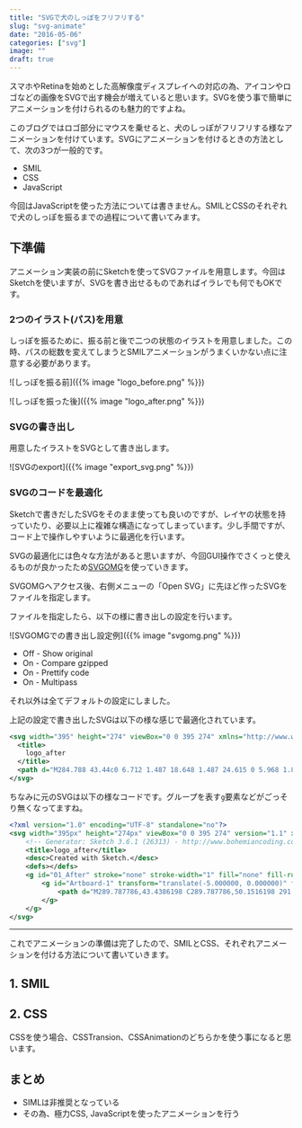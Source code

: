 ```yaml
---
title: "SVGで犬のしっぽをフリフリする"
slug: "svg-animate"
date: "2016-05-06"
categories: ["svg"]
image: ""
draft: true
---
```



スマホやRetinaを始めとした高解像度ディスプレイへの対応の為、アイコンやロゴなどの画像をSVGで出す機会が増えていると思います。SVGを使う事で簡単にアニメーションを付けられるのも魅力的ですよね。

このブログではロゴ部分にマウスを乗せると、犬のしっぽがフリフリする様なアニメーションを付けています。SVGにアニメーションを付けるときの方法として、次の3つが一般的です。

* SMIL
* CSS
* JavaScript

今回はJavaScriptを使った方法については書きません。SMILとCSSのそれぞれで犬のしっぽを振るまでの過程について書いてみます。



## 下準備

アニメーション実装の前にSketchを使ってSVGファイルを用意します。今回はSketchを使いますが、SVGを書き出せるものであればイラレでも何でもOKです。

### 2つのイラスト(パス)を用意

しっぽを振るために、振る前と後で二つの状態のイラストを用意しました。この時、パスの総数を変えてしまうとSMILアニメーションがうまくいかない点に注意する必要があります。

![しっぽを振る前]({{% image "logo_before.png" %}})

![しっぽを振った後]({{% image "logo_after.png" %}})


### SVGの書き出し

用意したイラストをSVGとして書き出します。

![SVGのexport]({{% image "export_svg.png" %}})


### SVGのコードを最適化

Sketchで書きだしたSVGをそのまま使っても良いのですが、レイヤの状態を持っていたり、必要以上に複雑な構造になってしまっています。少し手間ですが、コード上で操作しやすいように最適化を行います。

SVGの最適化には色々な方法があると思いますが、今回GUI操作でさくっと使えるものが良かったため[SVGOMG](https://jakearchibald.github.io/svgomg/)を使っていきます。

SVGOMGへアクセス後、右側メニューの「Open SVG」に先ほど作ったSVGをファイルを指定します。

ファイルを指定したら、以下の様に書き出しの設定を行います。

![SVGOMGでの書き出し設定例]({{% image "svgomg.png" %}})

* Off - Show original
* On - Compare gzipped
* On - Prettify code
* On - Multipass

それ以外は全てデフォルトの設定にしました。

上記の設定で書き出したSVGは以下の様な感じで最適化されています。

```xml:output.svg
<svg width="395" height="274" viewBox="0 0 395 274" xmlns="http://www.w3.org/2000/svg">
  <title>
    logo_after
  </title>
  <path d="M284.788 43.44c0 6.712 1.487 18.648 1.487 24.615 0 5.968 1.856 8.208-1.488 13.056-3.346 4.85-4.46 5.97 0 11.94s13.04 5.97 17.48 7.83c0 0-24.54-2.98-33.46 0-8.92 2.99-18.582 8.95-33.82 7.46-15.236-1.49-33.446-5.59-50.166-4.47s-40.13 5.97-58.34 20.14c-18.21 14.18-23.4 16.78-32.68 18.59-9.28 1.81-33.45 1.84-45.3 1.81-12.46 1.05-17.03.03-29.37 0-11 1.47-17.56-2.93-18.3-1.81-.74 1.12 9.09 8.27 16.3 11.26 5.71 2.105 10.32 4.06 15.8 5.676 9.31.82 28.9 3.34 41.43 4.15 7.75 0 19.44 3.87 26.86 3.87 7.207 0 7.808 9.06 6.32 13.91s.375 14.577-4.83 19.41c-5.204 4.838-4.83 11.18-1.486 16.03 3.34 4.85 11.52 19.024 12.26 23.126 2.67 4.847 4.09 9.698 3.34 13.055-.745 3.357 1.855 5.97 11.52 6.714 9.66.745 14.77-1.98 19.57-3.896 1.3-3.11 1.71-5.49.5-6.924-4.09-4.85-6.23-3.84-9.667-5.594-5.573-1.867-11.15-7.46-9.29-18.28 1.857-10.82 1.487-12.31 4.46-12.68 2.975-.37 4.46-1.49 8.175 1.86 3.72 3.355 13.195 4.476 13.195 14.36 0 9.88 7.06 13.427 13.94 23.31 6.875 9.886 2.6 11.936 3.16 15.85.555 3.92 9.66 5.97 18.58 5.41 8.92-.56 15.79.378 13.563-6.524-2.23-6.9-7.806-11.75-11.15-13.06-3.342-1.302-11.33-12.865-9.845-20.14 1.487-7.273 9.29-12.495 12.078-20.14 2.788-7.65-.607-11.323 7.43-13.43 8.76-.37 8.363-1.305 18.768.93 10.403 2.24 30.844 15.668 41.993 13.43 11.15-2.24 9.66-2.982 14.68-4.475 5.01-1.49 1.67 5.226.92 6.716-.74 1.493-5.015 14.36.744 15.666 5.76 1.31 28.8 6.53 30.29-1.12 1.35-5.15-2.115-7.827-6.44-11.35-4.087-2.426-4.966-4.5-3.665-6.366 1.3-1.863 12.52-6.34 13.08-6.152.56.19-1.116 10.445.74 20.52 1.86 10.07 2 18.55 6.345 18.93 6.667 2.53 28.817 3.593 33.79.835 3.8-3.425 2.366-11.155-6.58-13.99-6.637-.275-9.653 2.26-11.26-3.54-1.42-7.177-2.754-13.545.74-18.65 2.91-3.576 2.56-9.5 3.34-17.53 3.54-10.63 11.707-16.787 20.44-22.57 8.74-5.78 14.868-11.19 15.426-35.25.56-24.06-2.415-37.67-6.683-46.07-4.272-8.39-14.864-21.445-6.132-30.02 8.737-8.58 23.23-11.75 26.2-17.91 2.978-6.152 7.62-9.7 4.09-12.87-3.53-3.17-4.457-3.354-6.69-3.354-2.227 0 4.65-8.58 4.65-14.36 0-5.786-.557-12.5-6.32-11.19-5.76 1.3-20.255 7.085-26.942 9.51-6.69 2.42-13.01 2.24-15.238 1.303-2.23-.93-4.46-.93-5.76-2.237-1.31-1.3-10.6-1.11-14.872 1.31-5.534 3.14-19.322 6.713-23.597 9.514-4.275 2.8-14.31 17.158-14.31 23.874z" fill-rule="evenodd"/>
</svg>
```

ちなみに元のSVGは以下の様なコードです。グループを表す`g`要素などがごっそり無くなってますね。

```xml:original.svg
<?xml version="1.0" encoding="UTF-8" standalone="no"?>
<svg width="395px" height="274px" viewBox="0 0 395 274" version="1.1" xmlns="http://www.w3.org/2000/svg" xmlns:xlink="http://www.w3.org/1999/xlink">
    <!-- Generator: Sketch 3.6.1 (26313) - http://www.bohemiancoding.com/sketch -->
    <title>logo_after</title>
    <desc>Created with Sketch.</desc>
    <defs></defs>
    <g id="01_After" stroke="none" stroke-width="1" fill="none" fill-rule="evenodd">
        <g id="Artboard-1" transform="translate(-5.000000, 0.000000)" fill="#000000">
            <path d="M289.787786,43.4386198 C289.787786,50.1516198 291.274703,62.0875185 291.274703,68.0551661 C291.274703,74.0228136 293.130943,76.2630956 289.787184,81.1112057 C286.441019,85.9605229 285.328237,87.0770427 289.787184,93.0471044 C294.24553,99.0171661 302.825981,99.014752 307.268086,100.879038 C307.268086,100.879038 282.726733,97.893404 273.806432,100.879038 C264.886131,103.863466 255.224778,109.829303 239.987485,108.340408 C224.751395,106.846082 206.540868,102.744532 189.820868,103.863466 C173.099064,104.981796 149.683725,109.831113 131.476808,124.004276 C113.265079,138.179853 108.075588,140.782257 98.7946625,142.588043 C89.5137371,144.393829 65.341388,144.430225 53.4953384,144.393829 C41.0371932,145.43912 36.4620936,144.41915 24.1176147,144.393829 C13.1277671,145.868415 6.56875796,141.469109 5.82650232,142.588043 C5.08364518,143.706977 14.9161432,150.854889 22.128188,153.845703 C27.8345368,155.949463 32.4418076,157.90712 37.9282343,159.519882 C47.2308484,160.331528 66.8253701,162.859055 79.3529675,163.66333 C87.1050577,163.66333 98.7946634,167.531967 106.209443,167.531967 C113.412896,167.531967 114.013951,176.595378 112.527034,181.442281 C111.040116,186.292201 112.899966,196.017391 107.696959,200.854034 C102.490943,205.688263 102.865079,212.031303 106.20944,216.878809 C109.553801,221.729937 117.730041,235.904911 118.472898,240.007065 C121.148364,244.85344 122.561319,249.704492 121.819064,253.061294 C121.076808,256.416889 123.676507,259.028941 133.337861,259.774294 C143.000417,260.52025 148.110033,257.794967 152.906463,255.878542 C154.210204,252.773278 154.613945,250.390629 153.407034,248.957933 C149.318613,244.109219 147.182105,245.118034 143.742673,243.366281 C138.16974,241.49958 132.593801,235.903704 134.453049,225.086739 C136.310492,214.267963 135.939966,212.774844 138.913801,212.406695 C141.887635,212.03251 143.372748,210.913576 147.088237,214.267963 C150.80553,217.623558 160.281019,218.744906 160.281019,228.627615 C160.281019,238.512135 167.34147,242.05603 174.217861,251.940549 C181.091846,261.826276 176.819365,263.876448 177.375756,267.79332 C177.932146,271.710192 187.03771,273.762175 195.95741,273.200897 C204.876507,272.63962 211.746883,273.576289 209.519515,266.674386 C207.290342,259.772483 201.714402,254.92377 198.372447,253.615933 C195.028086,252.31232 187.040116,240.748796 188.524628,233.476329 C190.011545,226.201448 197.814252,220.979153 200.602823,213.333708 C203.38959,205.685245 199.994792,202.011787 208.034402,199.906501 C216.793803,199.539053 216.395304,198.601078 226.800116,200.838342 C237.207334,203.07621 257.648237,216.504021 268.797109,214.266756 C279.945981,212.028889 278.459064,211.283536 283.476207,209.791021 C288.492748,208.298505 285.148387,215.013919 284.404327,216.504021 C283.662071,217.99895 279.387786,230.866087 285.147184,232.17151 C290.908387,233.47995 313.948989,238.701642 315.435906,231.053179 C316.786396,225.903385 313.322078,223.225947 308.997101,219.700317 C304.910484,217.27415 304.030857,215.199807 305.331909,213.33371 C306.631157,211.46882 317.850943,206.994893 318.409139,207.180175 C318.968537,207.369078 317.294553,217.622955 319.151996,227.696981 C321.010643,237.767386 321.152448,246.250482 325.495758,246.627411 C332.16408,249.157458 354.314216,250.222981 359.286733,247.465417 C363.088771,244.041598 361.65275,236.312034 352.705048,233.476334 C346.069511,233.202496 343.054359,235.736829 341.449139,229.933642 C340.028788,222.759939 338.697267,216.392235 342.193801,211.284743 C345.100826,207.711453 344.755458,201.785036 345.535756,193.755382 C349.078841,183.125661 357.241019,176.969563 365.97365,171.188404 C374.711094,165.405435 380.838613,159.996047 381.39741,135.940175 C381.955605,111.880078 378.979365,98.2651749 374.711094,89.8707564 C370.436207,81.4805625 359.843725,68.4239194 368.575756,59.845426 C377.310793,51.2657255 391.803425,48.0936022 394.777259,41.9412762 C397.751695,35.7865361 402.396507,32.2426418 398.863876,29.0717255 C395.333049,25.8996022 394.406733,25.7149238 392.175154,25.7149238 C389.946583,25.7149238 396.822974,17.1340163 396.822974,11.3552718 C396.822974,5.57169911 396.266583,-1.14130089 390.502974,0.164725539 C384.74538,1.47014845 370.248537,7.25311761 363.56162,9.67626739 C356.872898,12.1000207 350.552297,11.9153423 348.32553,10.9810868 C346.095756,10.0492454 343.865981,10.0492454 342.56553,8.74382246 C341.254252,7.44202069 331.964628,7.63092378 327.691545,10.05347 C322.15771,13.191796 308.370041,16.76647 304.094553,19.5668225 C299.822071,22.3653643 289.787786,36.7232057 289.787786,43.4386198 Z" id="logo_after"></path>
        </g>
    </g>
</svg>
```

---

これでアニメーションの準備は完了したので、SMILとCSS、それぞれアニメーションを付ける方法について書いていきます。



## 1. SMIL




## 2. CSS

CSSを使う場合、CSSTransion、CSSAnimationのどちらかを使う事になると思います。


## まとめ

* SIMLは非推奨となっている
* その為、極力CSS, JavaScriptを使ったアニメーションを行う
